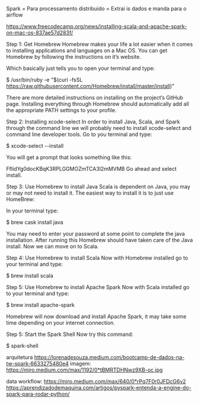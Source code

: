 Spark = Para processamento distribuido = Extrai is dados e manda para o airflow

https://www.freecodecamp.org/news/installing-scala-and-apache-spark-on-mac-os-837ae57d283f/

Step 1: Get Homebrew
Homebrew makes your life a lot easier when it comes to installing applications and languages on a Mac OS. You can get Homebrew by following the instructions on it’s website.

Which basically just tells you to open your terminal and type:

$ /usr/bin/ruby -e "$(curl -fsSL https://raw.githubusercontent.com/Homebrew/install/master/install)"

There are more detailed instructions on installing on the project’s GitHub page. Installing everything through Homebrew should automatically add all the appropriate PATH settings to your profile.

Step 2: Installing xcode-select
In order to install Java, Scala, and Spark through the command line we will probably need to install xcode-select and command line developer tools. Go to you terminal and type:

$ xcode-select --install

You will get a prompt that looks something like this:

FfIidYg0docKBqK3RPLGGMOZmTCA3l2mMVMB
Go ahead and select install.

Step 3: Use Homebrew to install Java
Scala is dependent on Java, you may or may not need to install it. The easiest way to install it is to just use HomeBrew:

In your terminal type:

$ brew cask install java

You may need to enter your password at some point to complete the java installation. After running this Homebrew should have taken care of the Java install. Now we can move on to Scala.

Step 4: Use Homebrew to install Scala
Now with Homebrew installed go to your terminal and type:

$ brew install scala

Step 5: Use Homebrew to install Apache Spark
Now with Scala installed go to your terminal and type:

$ brew install apache-spark

Homebrew will now download and install Apache Spark, it may take some time depending on your internet connection.

Step 5: Start the Spark Shell
Now try this command:

$ spark-shell


arquitetura
https://lorenadesouza.medium.com/bootcamp-de-dados-na-tw-spark-6633275480e4
imagem: https://miro.medium.com/max/1192/0*tBMRTDHNwz9XB-oc.jpg

data workflow: https://miro.medium.com/max/640/0*rPq7F0r0JFDcG6v2
https://aprendizadodemaquina.com/artigos/pyspark-entenda-a-engine-do-spark-para-rodar-python/


